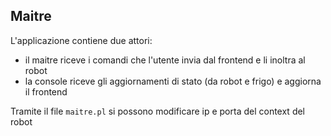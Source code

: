 ## Maitre
L'applicazione contiene due attori:
* il maitre riceve i comandi che l'utente invia dal frontend e li inoltra al robot
* la console riceve gli aggiornamenti di stato (da robot e frigo) e aggiorna il frontend

Tramite il file `maitre.pl` si possono modificare ip e porta del context del robot
